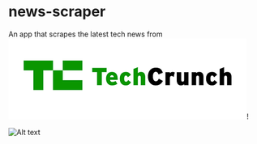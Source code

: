 # news-scraper

An app that scrapes the latest tech news from ![Alt text](/public/images/techcrunch-logo.png?raw=true "logo")! 

![Alt text](/public/images/app.PNG?raw=true "news-scraper")
